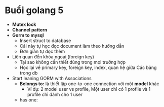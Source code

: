 # Buổi golang 5

* **Mutex lock**
* **Channel pattern**
* **Gorm to mysql**
	* Insert struct to database
	* Cái này tự học đọc document làm theo hướng dẫn
	* Đơn giản tự đọc thêm
* Liên quan đến khóa ngoại (foreign key)
	* Tại sao không cần thiết dùng trong mọi trường hợp
	* Học lại về primary key, foreign key, index, quan hệ giữa Các bảng trong db
* Start leaning GORM with Associations
  * **Belongs to:** là thiết lập one-to-one connection với một **model** khác
    * Ví dụ: 2 model user vs profile, Một user chỉ có 1 profile và 1 profile chỉ dành cho 1 user
  * has one: 

